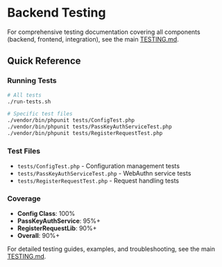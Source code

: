 # Backend Testing

For comprehensive testing documentation covering all components (backend, frontend, integration), see the main [TESTING.md](../../TESTING.md).

## Quick Reference

### Running Tests
```bash
# All tests
./run-tests.sh

# Specific test files
./vendor/bin/phpunit tests/ConfigTest.php
./vendor/bin/phpunit tests/PassKeyAuthServiceTest.php
./vendor/bin/phpunit tests/RegisterRequestTest.php
```

### Test Files
- `tests/ConfigTest.php` - Configuration management tests
- `tests/PassKeyAuthServiceTest.php` - WebAuthn service tests  
- `tests/RegisterRequestTest.php` - Request handling tests

### Coverage
- **Config Class**: 100%
- **PassKeyAuthService**: 95%+
- **RegisterRequestLib**: 90%+
- **Overall**: 90%+

For detailed testing guides, examples, and troubleshooting, see the main [TESTING.md](../../TESTING.md). 